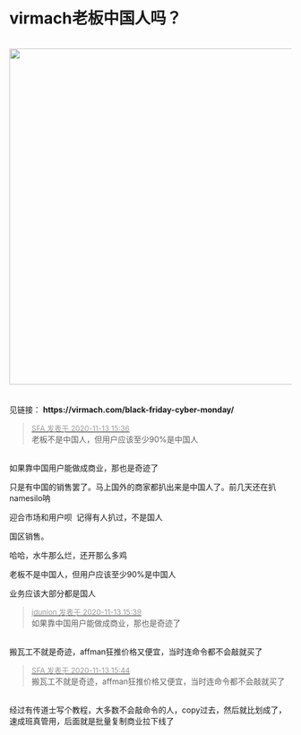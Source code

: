 # virmach老板中国人吗？


<br />
<img id="aimg_I1Kl4" onclick="zoom(this, this.src, 0, 0, 0)" class="zoom" width="600" height="600" src="https://s3.ax1x.com/2020/11/13/Dp9Hmt.png" onmouseover="img_onmouseoverfunc(this)" onclick="zoom(this)" style="cursor:pointer" border="0" alt="" /><br />
<br />
<br />
见链接： <strong>https://virmach.com/black-friday-cyber-monday/</strong>

<div class="quote"><blockquote><font size="2"><a href="https://www.hostloc.com/forum.php?mod=redirect&amp;goto=findpost&amp;pid=9448756&amp;ptid=766223" target="_blank"><font color="#999999">SFA 发表于 2020-11-13 15:36</font></a></font><br />
老板不是中国人，但用户应该至少90%是中国人</blockquote></div><br />
如果靠中国用户能做成商业，那也是奇迹了

只是有中国的销售罢了。马上国外的商家都扒出来是中国人了。前几天还在扒namesilo呐

迎合市场和用户呗&nbsp;&nbsp;记得有人扒过，不是国人

国区销售。

哈哈，水牛那么烂，还开那么多鸡

老板不是中国人，但用户应该至少90%是中国人<img id="aimg_K5vzo" onclick="zoom(this, this.src, 0, 0, 0)" class="zoom" src="https://cdn.jsdelivr.net/gh/hishis/forum-master/public/images/patch.gif" onmouseover="img_onmouseoverfunc(this)" onload="thumbImg(this)" border="0" alt="" />

业务应该大部分都是国人<img src="static/image/smiley/default/lol.gif" smilieid="12" border="0" alt="" />

<div class="quote"><blockquote><font size="2"><a href="https://www.hostloc.com/forum.php?mod=redirect&amp;goto=findpost&amp;pid=9448787&amp;ptid=766223" target="_blank"><font color="#999999">jdunion 发表于 2020-11-13 15:39</font></a></font><br />
如果靠中国用户能做成商业，那也是奇迹了</blockquote></div><br />
搬瓦工不就是奇迹，affman狂推价格又便宜，当时连命令都不会敲就买了<img id="aimg_lYBax" onclick="zoom(this, this.src, 0, 0, 0)" class="zoom" src="https://cdn.jsdelivr.net/gh/hishis/forum-master/public/images/patch.gif" onmouseover="img_onmouseoverfunc(this)" onload="thumbImg(this)" border="0" alt="" />

<div class="quote"><blockquote><font size="2"><a href="https://www.hostloc.com/forum.php?mod=redirect&amp;goto=findpost&amp;pid=9448817&amp;ptid=766223" target="_blank"><font color="#999999">SFA 发表于 2020-11-13 15:44</font></a></font><br />
搬瓦工不就是奇迹，affman狂推价格又便宜，当时连命令都不会敲就买了</blockquote></div><br />
经过有传道士写个教程，大多数不会敲命令的人，copy过去，然后就比划成了，速成班真管用，后面就是批量复制商业拉下线了
